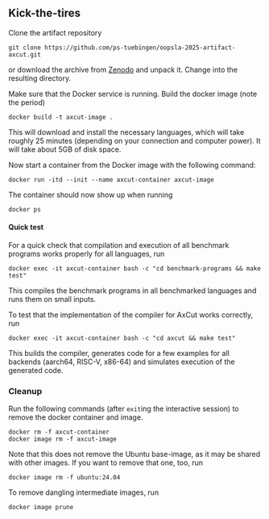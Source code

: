 ## Kick-the-tires
Clone the artifact repository

```
git clone https://github.com/ps-tuebingen/oopsla-2025-artifact-axcut.git
```

or download the archive from [Zenodo](https://doi.org/10.5281/zenodo.14598822) and unpack it.
Change into the resulting directory.

Make sure that the Docker service is running.
Build the docker image (note the period)

```
docker build -t axcut-image .
```

This will download and install the necessary languages, which will take roughly 25 minutes (depending on your connection and computer power).
It will take about 5GB of disk space.

Now start a container from the Docker image with the following command:

```
docker run -itd --init --name axcut-container axcut-image
```

The container should now show up when running

```
docker ps
```

#### Quick test
For a quick check that compilation and execution of all benchmark programs works properly for all languages, run

```
docker exec -it axcut-container bash -c "cd benchmark-programs && make test"
```

This compiles the benchmark programs in all benchmarked languages and runs them on small inputs.

To test that the implementation of the compiler for AxCut works correctly, run

```
docker exec -it axcut-container bash -c "cd axcut && make test"
```

This builds the compiler, generates code for a few examples for all backends (aarch64, RISC-V, x86-64) and simulates execution of the generated code.

### Cleanup
Run the following commands (after `exit`ing the interactive session) to remove the docker container and image.

```
docker rm -f axcut-container
docker image rm -f axcut-image
```

Note that this does not remove the Ubuntu base-image, as it may be shared with other images.
If you want to remove that one, too, run

```
docker image rm -f ubuntu:24.04
```

To remove dangling intermediate images, run

```
docker image prune
```
